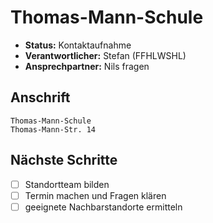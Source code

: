 # Thomas-Mann-Schule

* **Status:** Kontaktaufnahme
* **Verantwortlicher:** Stefan (FFHLWSHL)
* **Ansprechpartner:** Nils fragen

## Anschrift

    Thomas-Mann-Schule
    Thomas-Mann-Str. 14

## Nächste Schritte

- [ ] Standortteam bilden
- [ ] Termin machen und Fragen klären
- [ ] geeignete Nachbarstandorte ermitteln
